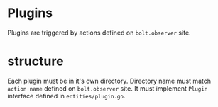 # Plugins
Plugins are triggered by actions defined on `bolt.observer` site.

# structure
Each plugin must be in it's own directory. Directory name must match `action name` defined on `bolt.observer` site.
It must implement `Plugin` interface defined in `entities/plugin.go`.
